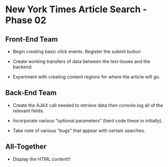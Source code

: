 # New York Times Article Search - Phase 02

## Front-End Team

- Begin creating basic click events. Register the submit button

- Create working transfers of data between the text-boxes and the backend.

- Experiment with creating content regions for where the article will go.

## Back-End Team

- Create the AJAX call needed to retrieve data then console.log all of the relevant fields.

- Incorporate various “optional parameters” (hard code these in initially).

- Take note of various “bugs” that appear with certain searches.

## All-Together

- Display the HTML content!!
